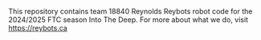 This repository contains team 18840 Reynolds Reybots robot code for the 2024/2025 FTC season Into
The Deep. For more about what we do, visit https://reybots.ca